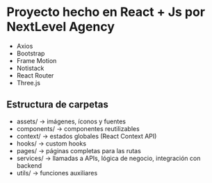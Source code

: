 # Proyecto hecho en React + Js por NextLevel Agency

- Axios
- Bootstrap
- Frame Motion
- Notistack
- React Router
- Three.js

## Estructura de carpetas

- assets/ → imágenes, íconos y fuentes
- components/ → componentes reutilizables
- context/ → estados globales (React Context API)
- hooks/ → custom hooks
- pages/ → páginas completas para las rutas
- services/ → llamadas a APIs, lógica de negocio, integración con backend
- utils/ → funciones auxiliares